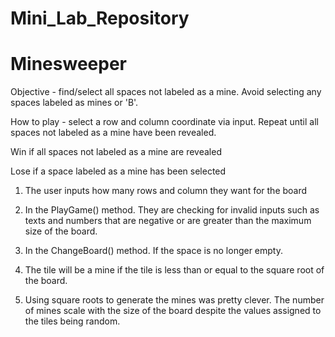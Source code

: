 # Mini_Lab_Repository

# Minesweeper

Objective - find/select all spaces not labeled as a mine.  Avoid selecting any spaces labeled as mines or 'B'.

How to play - select a row and column coordinate via input.  Repeat until all spaces not labeled as a mine have been revealed.

Win if all spaces not labeled as a mine are revealed

Lose if a space labeled as a mine has been selected



1.  The user inputs how many rows and column they want for the board

2.  In the PlayGame() method.  They are checking for invalid inputs such as texts and numbers that are negative or are greater than the maximum size of the board.

3.  In the ChangeBoard() method.  If the space is no longer empty.

4.  The tile will be a mine if the tile is less than or equal to the square root of the board.

5.  Using square roots to generate the mines was pretty clever.  The number of mines scale with the size of the board despite the values assigned to the tiles being random. 